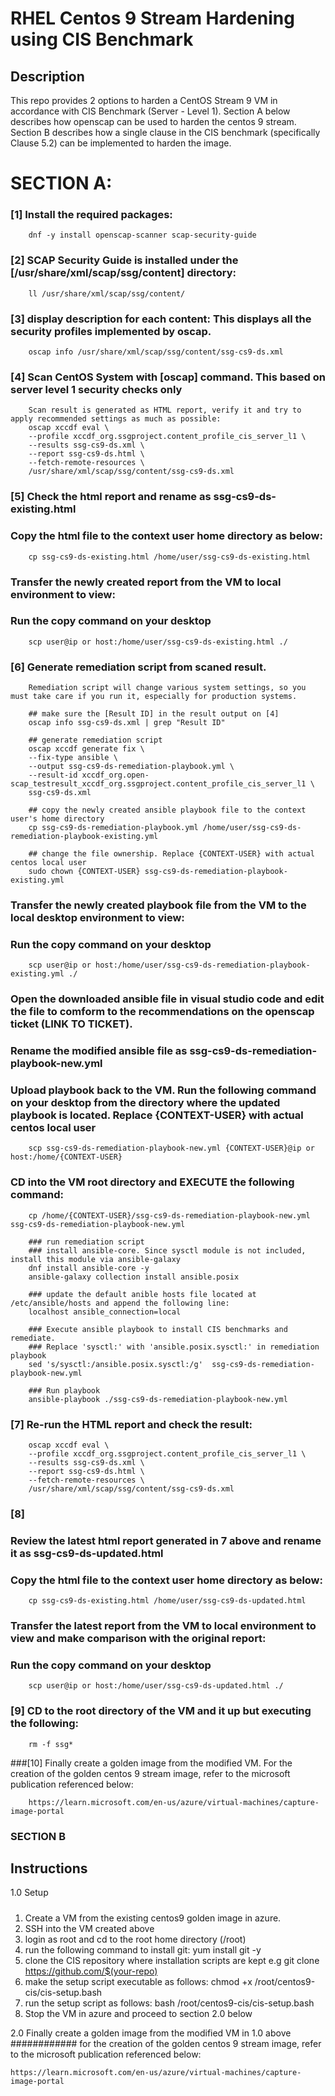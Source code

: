# RHEL Centos 9 Stream Hardening using CIS Benchmark

Description
-----------
This repo provides 2 options to harden a CentOS Stream 9 VM in accordance with CIS Benchmark (Server - Level 1).
Section A below describes how openscap can be used to harden the centos 9 stream. Section B describes how a single 
clause in the CIS benchmark (specifically Clause 5.2) can be implemented to harden the image.

# SECTION A:
### [1] Install the required packages:
        dnf -y install openscap-scanner scap-security-guide

### [2] SCAP Security Guide is installed under the [/usr/share/xml/scap/ssg/content] directory: 
        ll /usr/share/xml/scap/ssg/content/ 

### [3] display description for each content: This displays all the security profiles implemented by oscap.
        oscap info /usr/share/xml/scap/ssg/content/ssg-cs9-ds.xml 
        
### [4] Scan CentOS System with [oscap] command. This based on server level 1 security checks only
        Scan result is generated as HTML report, verify it and try to apply recommended settings as much as possible:
        oscap xccdf eval \
        --profile xccdf_org.ssgproject.content_profile_cis_server_l1 \
        --results ssg-cs9-ds.xml \
        --report ssg-cs9-ds.html \
        --fetch-remote-resources \
        /usr/share/xml/scap/ssg/content/ssg-cs9-ds.xml 

### [5] Check the html report and rename as ssg-cs9-ds-existing.html
###     Copy the html file to the context user home directory as below:
        cp ssg-cs9-ds-existing.html /home/user/ssg-cs9-ds-existing.html
        
###      Transfer the newly created report from the VM to local environment to view:
###      Run the copy command on your desktop
        scp user@ip or host:/home/user/ssg-cs9-ds-existing.html ./        

### [6] Generate remediation script from scaned result.
        Remediation script will change various system settings, so you must take care if you run it, especially for production systems.
       
        ## make sure the [Result ID] in the result output on [4]
        oscap info ssg-cs9-ds.xml | grep "Result ID" 
        
        ## generate remediation script
        oscap xccdf generate fix \
        --fix-type ansible \
        --output ssg-cs9-ds-remediation-playbook.yml \
        --result-id xccdf_org.open-scap_testresult_xccdf_org.ssgproject.content_profile_cis_server_l1 \   
        ssg-cs9-ds.xml 
        
        ## copy the newly created ansible playbook file to the context user's home directory
        cp ssg-cs9-ds-remediation-playbook.yml /home/user/ssg-cs9-ds-remediation-playbook-existing.yml
        
        ## change the file ownership. Replace {CONTEXT-USER} with actual centos local user
        sudo chown {CONTEXT-USER} ssg-cs9-ds-remediation-playbook-existing.yml
        
###      Transfer the newly created playbook file from the VM to the local desktop environment to view:
###      Run the copy command on your desktop 
        scp user@ip or host:/home/user/ssg-cs9-ds-remediation-playbook-existing.yml ./ 
        
###      Open the downloaded ansible file in visual studio code and edit the file to comform to the recommendations on the openscap ticket (LINK TO TICKET).

###      Rename the modified ansible file as ssg-cs9-ds-remediation-playbook-new.yml

###      Upload playbook back to the VM. Run the following command on your desktop from the directory where the updated playbook is located. Replace {CONTEXT-USER} with actual centos local user
        scp ssg-cs9-ds-remediation-playbook-new.yml {CONTEXT-USER}@ip or host:/home/{CONTEXT-USER}
        
###      CD into the VM root directory and EXECUTE the following command:
        cp /home/{CONTEXT-USER}/ssg-cs9-ds-remediation-playbook-new.yml ssg-cs9-ds-remediation-playbook-new.yml        
        
        ### run remediation script
        ### install ansible-core. Since sysctl module is not included, install this module via ansible-galaxy 
        dnf install ansible-core -y
        ansible-galaxy collection install ansible.posix
        
        ### update the default anible hosts file located at /etc/ansible/hosts and append the following line:
        localhost ansible_connection=local        

        ### Execute ansible playbook to install CIS benchmarks and remediate.       
        ### Replace 'sysctl:' with 'ansible.posix.sysctl:' in remediation playbook       
        sed 's/sysctl:/ansible.posix.sysctl:/g'  ssg-cs9-ds-remediation-playbook-new.yml 
        
        ### Run playbook
        ansible-playbook ./ssg-cs9-ds-remediation-playbook-new.yml
        
 ### [7] Re-run the HTML report and check the result:
        oscap xccdf eval \
        --profile xccdf_org.ssgproject.content_profile_cis_server_l1 \
        --results ssg-cs9-ds.xml \
        --report ssg-cs9-ds.html \
        --fetch-remote-resources \
        /usr/share/xml/scap/ssg/content/ssg-cs9-ds.xml 
     
### [8]
###      Review the latest html report generated in 7 above and rename it as ssg-cs9-ds-updated.html
###      Copy the html file to the context user home directory as below:
        cp ssg-cs9-ds-existing.html /home/user/ssg-cs9-ds-updated.html
        
###      Transfer the latest report from the VM to local environment to view and make comparison with the original report:
###     Run the copy command on your desktop
        scp user@ip or host:/home/user/ssg-cs9-ds-updated.html ./ 
        
### [9] CD to the root directory of the VM and it up but executing the following:
        rm -f ssg*
        
###[10] Finally create a golden image from the modified VM. For the creation of the golden centos 9 stream image, refer to the microsoft publication referenced below:

        https://learn.microsoft.com/en-us/azure/virtual-machines/capture-image-portal






### SECTION B

Instructions
------------

1.0 Setup
#####
1. Create a VM from the existing centos9 golden image in azure.
2. SSH into the VM created above
3. login as root and cd to the root home directory (/root)
4. run the following command to install git:
    yum install git -y
5. clone the CIS repository where installation scripts are kept e.g
   git clone https://github.com/$(your-repo)
6. make the setup script executable as follows:
    chmod +x /root/centos9-cis/cis-setup.bash
7. run the setup script as follows:
   bash /root/centos9-cis/cis-setup.bash
8. Stop the VM in azure and proceed to section 2.0 below


2.0 Finally create a golden image from the modified VM in 1.0 above
############
for the creation of the golden centos 9 stream image, refer to the 
microsoft publication referenced below:

    https://learn.microsoft.com/en-us/azure/virtual-machines/capture-image-portal



